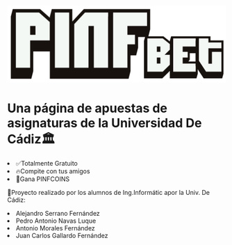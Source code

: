 ![Alt text](Estatico/Imagenes/s2-minimized.png?raw=true "Optional Title")

# **Una página de apuestas de asignaturas de la Universidad De Cádiz**🏛
<li>✅Totalmente Gratuito</li>
<li>🔥Compite con tus amigos</li>
<li>💸Gana PINFCOINS</li>

👦Proyecto realizado por los alumnos de Ing.Informátic apor la Univ. De Cádiz:<br>
<li>Alejandro Serrano Fernández</li>
<li>Pedro Antonio Navas Luque</li>
<li>Antonio Morales Fernández</li>
<li>Juan Carlos Gallardo Fernández</li>
